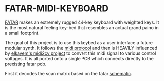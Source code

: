 # FATAR-MIDI-KEYBOARD
 
[FATAR](http://www.fatar.com/) makes an extremely rugged 44-key keyboard with weighted keys. It is the most natural feeling key-bed that resembles an actual grand paino in a small footprint. 

The goal of this project is to use this keybed as a user interface a future modular synth. It follows the [midi protocol](https://en.wikipedia.org/wiki/MIDI) and then is HEAVILY influenced by [elkayem's midi2cv project](https://github.com/elkayem/midi2cv) to convert this midi signal to various control voltages. It is all ported onto a single PCB which connects directly to the prexisting fatar pcb. 


First it decodes the scan matrix based on the fatar [schematic](http://www.doepfer.de/DIY/Matrix_37.gif). 

